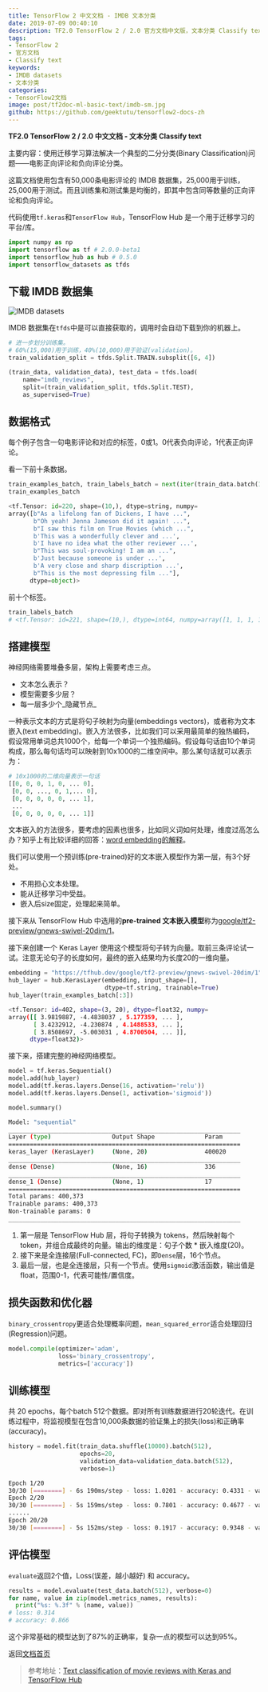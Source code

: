 ```yaml
---
title: TensorFlow 2 中文文档 - IMDB 文本分类
date: 2019-07-09 00:40:10
description: TF2.0 TensorFlow 2 / 2.0 官方文档中文版，文本分类 Classify text，示例使用 IMDB 数据集。
tags:
- TensorFlow 2
- 官方文档
- Classify text
keywords:
- IMDB datasets
- 文本分类
categories:
- TensorFlow2文档
image: post/tf2doc-ml-basic-text/imdb-sm.jpg
github: https://github.com/geektutu/tensorflow2-docs-zh
---
```


**TF2.0 TensorFlow 2 / 2.0 中文文档 - 文本分类 Classify text**

主要内容：使用迁移学习算法解决一个典型的二分分类(Binary Classification)问题——电影正向评论和负向评论分类。

这篇文档使用包含有50,000条电影评论的 IMDB 数据集，25,000用于训练，25,000用于测试。而且训练集和测试集是均衡的，即其中包含同等数量的正向评论和负向评论。

代码使用`tf.keras`和`TensorFlow Hub`，TensorFlow Hub 是一个用于迁移学习的平台/库。

```python
import numpy as np
import tensorflow as tf # 2.0.0-beta1
import tensorflow_hub as hub # 0.5.0
import tensorflow_datasets as tfds
```

## 下载 IMDB 数据集

![IMDB datasets](tf2doc-ml-basic-text/imdb.jpg)

IMDB 数据集在`tfds`中是可以直接获取的，调用时会自动下载到你的机器上。

```python
# 进一步划分训练集。
# 60%(15,000)用于训练，40%(10,000)用于验证(validation)。
train_validation_split = tfds.Split.TRAIN.subsplit([6, 4])

(train_data, validation_data), test_data = tfds.load(
    name="imdb_reviews", 
    split=(train_validation_split, tfds.Split.TEST),
    as_supervised=True)
```

## 数据格式

每个例子包含一句电影评论和对应的标签，0或1。0代表负向评论，1代表正向评论。

看一下前十条数据。

```python
train_examples_batch, train_labels_batch = next(iter(train_data.batch(10)))
train_examples_batch
```

```python
<tf.Tensor: id=220, shape=(10,), dtype=string, numpy=
array([b"As a lifelong fan of Dickens, I have ...",
       b"Oh yeah! Jenna Jameson did it again! ...",
       b"I saw this film on True Movies (which ...",
       b'This was a wonderfully clever and ...',
       b'I have no idea what the other reviewer ...',
       b"This was soul-provoking! I am an ...",
       b'Just because someone is under ...',
       b'A very close and sharp discription ...',
       b"This is the most depressing film ..."],
      dtype=object)>
```

前十个标签。

```python
train_labels_batch
# <tf.Tensor: id=221, shape=(10,), dtype=int64, numpy=array([1, 1, 1, 1, 1, 1, 0, 1, 1, 0])>
```

## 搭建模型

神经网络需要堆叠多层，架构上需要考虑三点。

- 文本怎么表示？
- 模型需要多少层？
- 每一层多少个_隐藏节点_

一种表示文本的方式是将句子映射为向量(embeddings vectors)，或者称为文本嵌入(text embedding)。嵌入方法很多，比如我们可以采用最简单的独热编码，假设常用单词总共1000个，给每一个单词一个独热编码。假设每句话由10个单词构成，那么每句话均可以映射到10x1000的二维空间中。那么某句话就可以表示为：

```python
# 10x1000的二维向量表示一句话
[[0, 0, 0, 1, 0, ... 0],
 [0, 0, ..., 0, 1,... 0],
 [0, 0, 0, 0, 0, ... 1],
 ... 
 [0, 0, 0, 0, 0, ... 1]]
```

文本嵌入的方法很多，要考虑的因素也很多，比如同义词如何处理，维度过高怎么办？知乎上有比较详细的回答：[word embedding的解释](https://www.zhihu.com/question/32275069)。

我们可以使用一个预训练(pre-trained)好的文本嵌入模型作为第一层，有3个好处。

- 不用担心文本处理。
- 能从迁移学习中受益。
- 嵌入后size固定，处理起来简单。

接下来从 TensorFlow Hub 中选用的**pre-trained 文本嵌入模型**称为[google/tf2-preview/gnews-swivel-20dim/1](https://tfhub.dev/google/tf2-preview/gnews-swivel-20dim/1)。

接下来创建一个 Keras Layer 使用这个模型将句子转为向量。取前三条评论试一试。注意无论句子的长度如何，最终的嵌入结果均为长度20的一维向量。

```python
embedding = "https://tfhub.dev/google/tf2-preview/gnews-swivel-20dim/1"
hub_layer = hub.KerasLayer(embedding, input_shape=[], 
                           dtype=tf.string, trainable=True)
hub_layer(train_examples_batch[:3])
```

```bash
<tf.Tensor: id=402, shape=(3, 20), dtype=float32, numpy=
array([[ 3.9819887, -4.4838037 , 5.177359, ... ],
       [ 3.4232912, -4.230874 , 4.1488533, ... ],
       [ 3.8508697, -5.003031 , 4.8700504, ... ]],
      dtype=float32)>
```

接下来，搭建完整的神经网络模型。

```python
model = tf.keras.Sequential()
model.add(hub_layer)
model.add(tf.keras.layers.Dense(16, activation='relu'))
model.add(tf.keras.layers.Dense(1, activation='sigmoid'))

model.summary()
```

```bash
Model: "sequential"
_________________________________________________________________
Layer (type)                 Output Shape              Param 
=================================================================
keras_layer (KerasLayer)     (None, 20)                400020    
_________________________________________________________________
dense (Dense)                (None, 16)                336       
_________________________________________________________________
dense_1 (Dense)              (None, 1)                 17        
=================================================================
Total params: 400,373
Trainable params: 400,373
Non-trainable params: 0
_________________________________________________________________
```

1. 第一层是 TensorFlow Hub 层，将句子转换为 tokens，然后映射每个 token，并组合成最终的向量。输出的维度是：句子个数 * 嵌入维度(20)。
2. 接下来是全连接层(Full-connected, FC)，即`Dense`层，16个节点。
3. 最后一层，也是全连接层，只有一个节点。使用`sigmoid`激活函数，输出值是float，范围0-1，代表可能性/置信度。

## 损失函数和优化器

`binary_crossentropy`更适合处理概率问题，`mean_squared_error`适合处理回归(Regression)问题。

```python
model.compile(optimizer='adam',
              loss='binary_crossentropy',
              metrics=['accuracy'])
```

## 训练模型

共 20 epochs，每个batch 512个数据。即对所有训练数据进行20轮迭代。在训练过程中，将监视模型在包含10,000条数据的验证集上的损失(loss)和正确率(accuracy)。

```python
history = model.fit(train_data.shuffle(10000).batch(512),
                    epochs=20,
                    validation_data=validation_data.batch(512),
                    verbose=1)
```

```bash
Epoch 1/20
30/30 [========] - 6s 190ms/step - loss: 1.0201 - accuracy: 0.4331 - val_loss: 0.0000e+00 - val_accuracy: 0.0000e+00
Epoch 2/20
30/30 [========] - 5s 159ms/step - loss: 0.7801 - accuracy: 0.4677 - val_loss: 0.7407 - val_accuracy: 0.5009
......
Epoch 20/20
30/30 [========] - 5s 152ms/step - loss: 0.1917 - accuracy: 0.9348 - val_loss: 0.2930 - val_accuracy: 0.8784
```

## 评估模型

`evaluate`返回2个值，Loss(误差，越小越好) 和 accuracy。

```python
results = model.evaluate(test_data.batch(512), verbose=0)
for name, value in zip(model.metrics_names, results):
  print("%s: %.3f" % (name, value))
# loss: 0.314
# accuracy: 0.866
```

这个非常基础的模型达到了87%的正确率，复杂一点的模型可以达到95%。

返回[文档首页](https://geektutu.com/post/tf2doc.html)

> 参考地址：[Text classification of movie reviews with Keras and TensorFlow Hub](https://www.tensorflow.org/beta/tutorials/keras/basic_text_classification_with_tfhub)

